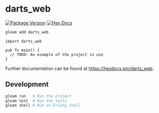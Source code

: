 # darts_web

[![Package Version](https://img.shields.io/hexpm/v/darts_web)](https://hex.pm/packages/darts_web)
[![Hex Docs](https://img.shields.io/badge/hex-docs-ffaff3)](https://hexdocs.pm/darts_web/)

```sh
gleam add darts_web
```
```gleam
import darts_web

pub fn main() {
  // TODO: An example of the project in use
}
```

Further documentation can be found at <https://hexdocs.pm/darts_web>.

## Development

```sh
gleam run   # Run the project
gleam test  # Run the tests
gleam shell # Run an Erlang shell
```
